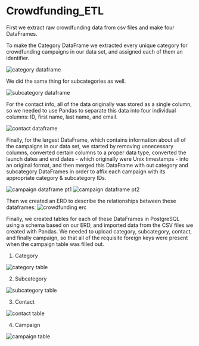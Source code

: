 # Crowdfunding_ETL

First we extract raw crowdfunding data from csv files and make four DataFrames.

To make the Category DataFrame we extracted every unique category for crowdfunding campaigns in our data set, and assigned each of them an identifier.

![category dataframe](https://github.com/Moburu/Crowdfunding_ETL/blob/main/Images/category_df.PNG?raw=true)

We did the same thing for subcategories as well.

![subcategory dataframe](https://github.com/Moburu/Crowdfunding_ETL/blob/main/Images/subcategory_df.PNG?raw=true)

For the contact info, all of the data originally was stored as a single column, so we needed to use Pandas to separate this data into four individual columns: ID, first name, last name, and email.

![contact dataframe](https://github.com/Moburu/Crowdfunding_ETL/blob/main/Images/contact_df.PNG?raw=true)

Finally, for the largest DataFrame, which contains information about all of the campaigns in our data set, we started by removing unnecessary columns, converted certain columns to a proper data type, converted the launch dates and end dates - which originally were Unix timestamps - into an original format, and then merged this DataFrame with out category and subcategory DataFrames in order to affix each campaign with its appropriate category & subcategory IDs.

![campaign dataframe pt1](https://github.com/Moburu/Crowdfunding_ETL/blob/main/Images/campaign_df_part_one.PNG?raw=true)
![campaign dataframe pt2](https://github.com/Moburu/Crowdfunding_ETL/blob/main/Images/campaign_df_part_two.PNG?raw=true)

Then we created an ERD to describe the relationships between these dataframes:
![crowdfunding erc](https://github.com/Moburu/Crowdfunding_ETL/blob/main/Images/crowdfunding-erd.png?raw=true)

Finally, we created tables for each of these DataFrames in PostgreSQL using a schema based on our ERD, and imported data from the CSV files we created with Pandas. We needed to upload category, subcategory, contact, and finally campaign, so that all of the requisite foreign keys were present when the campaign table was filled out.

1. Category

![category table](https://github.com/Moburu/Crowdfunding_ETL/blob/main/Images/category_table.PNG?raw=true)

2. Subcategory

![subcategory table](https://github.com/Moburu/Crowdfunding_ETL/blob/main/Images/subcategory_table.PNG?raw=true)

3. Contact

![contact table](https://github.com/Moburu/Crowdfunding_ETL/blob/main/Images/contact_table.PNG?raw=true)

4. Campaign

![campaign table](https://github.com/Moburu/Crowdfunding_ETL/blob/main/Images/campaign_table.PNG?raw=true)
